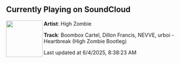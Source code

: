 ## Currently Playing on SoundCloud

[<img align="left" width="100" src="https://i1.sndcdn.com/artworks-eOZaROFJA3nKrvir-MriOhg-t500x500.png">](https://soundcloud.com/highzombiemusic/heartbreak-highzombie-bootleg)

**Artist**: High Zombie 

**Track**: Boombox Cartel, Dillon Francis, NEVVE, urboi - Heartbreak (High Zombie Bootleg)

Last updated at 6/4/2025, 8:38:23 AM
